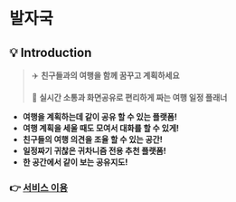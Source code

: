 # 발자국

## 💡 Introduction

> ✈️   **친구들과의 여행을 함께 꿈꾸고 계획하세요**
> 
> 
>  📨  **실시간 소통과 화면공유로 편리하게 짜는 여행 일정 플래너**
> 

- **여행을 계획하는데 같이 공유 할 수 있는 플랫폼!**
- **여행 계획을 세울 때도 모여서 대화를 할 수 있게!**
- **친구들의 여행 의견을 조율 할 수 있는 공간!**
- **일정짜기 귀찮은 귀차니즘 전용 추천 플랫폼!**
- **한 공간에서 같이 보는 공유지도!**

### 👉 [서비스 이용]((https://footstep-fe.vercel.app/)https://footstep-fe.vercel.app)
